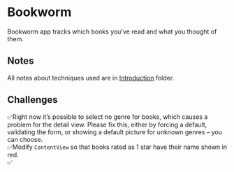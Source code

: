 # Bookworm

Bookworm app tracks which books you've read and what you thought of them.

## Notes

All notes about techniques used are in [Introduction](https://github.com/Sangsom/100-Days-of-SwiftUI/tree/master/Project11%20-%20Bookworm/Introduction) folder.

## Challenges

✅Right now it’s possible to select no genre for books, which causes a problem for the detail view. Please fix this, either by forcing a default, validating the form, or showing a default picture for unknown genres – you can choose.  
✅Modify `ContentView` so that books rated as 1 star have their name shown in red.  
✅
